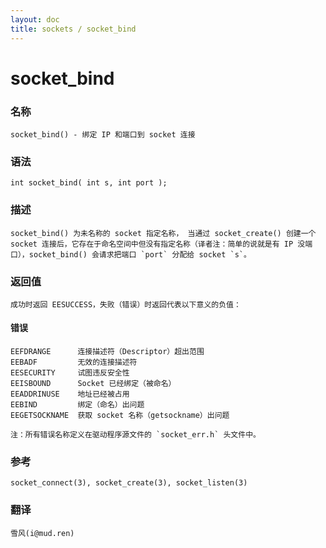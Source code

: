 ```yaml
---
layout: doc
title: sockets / socket_bind
---
```

# socket_bind

### 名称

    socket_bind() - 绑定 IP 和端口到 socket 连接

### 语法

    int socket_bind( int s, int port );

### 描述

    socket_bind() 为未名称的 socket 指定名称， 当通过 socket_create() 创建一个 socket 连接后，它存在于命名空间中但没有指定名称（译者注：简单的说就是有 IP 没端口），socket_bind() 会请求把端口 `port` 分配给 socket `s`。

### 返回值

    成功时返回 EESUCCESS，失败（错误）时返回代表以下意义的负值：

#### 错误

    EEFDRANGE      连接描述符（Descriptor）超出范围
    EEBADF         无效的连接描述符
    EESECURITY     试图违反安全性
    EEISBOUND      Socket 已经绑定（被命名）
    EEADDRINUSE    地址已经被占用
    EEBIND         绑定（命名）出问题
    EEGETSOCKNAME  获取 socket 名称（getsockname）出问题

    注：所有错误名称定义在驱动程序源文件的 `socket_err.h` 头文件中。

### 参考

    socket_connect(3), socket_create(3), socket_listen(3)

### 翻译 ###

    雪风(i@mud.ren)
